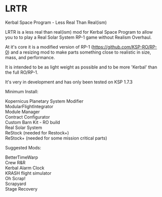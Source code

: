 # LRTR
Kerbal Space Program - Less Real Than Real(ism)

LRTR is a less real than real(ism) mod for Kerbal Space Program to allow you to to play a Real Solar System RP-1 game without Realism Overhaul.

At it's core it is a modified version of RP-1 (https://github.com/KSP-RO/RP-0) and a resizing mod to make parts something close to realistic in size, mass, and performance.

It is intended to be as light weight as possible and to be more 'Kerbal' than the full RO/RP-1.

It's very in development and has only been tested on KSP 1.7.3

Minimum Install:

Kopernicus Planetary System Modifier<br/>
ModularFlightIntegrator<br/>
Module Manager<br/>
Contract Configurator<br/>
Custom Barn Kit - RO build<br/>
Real Solar System<br/>
ReStock (needed for Restock+)<br/>
ReStock+ (needed for some mission critical parts)<br/>

Suggested Mods:

BetterTimeWarp<br/>
Crew R&R<br/>
Kerbal Alarm Clock<br/>
KRASH flight simulator<br/>
Oh Scrap!<br/>
Scrapyard<br/>
Stage Recovery<br/>
